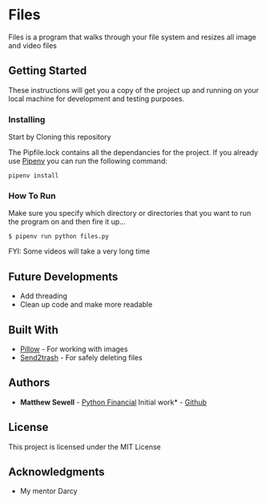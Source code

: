 # Files

Files is a program that walks through your file system and resizes all image and video files

## Getting Started

These instructions will get you a copy of the project up and running on your local machine for development and testing purposes.

### Installing

Start by Cloning this repository

The Pipfile.lock contains all the dependancies for the project. If you already use [Pipenv](https://docs.pipenv.org/) you can run the following command:

```
pipenv install
```

### How To Run

Make sure you specify which directory or directories that you want to run the program on and then fire it up...

```
$ pipenv run python files.py
```

FYI: Some videos will take a very long time

## Future Developments
* Add threading
* Clean up code and make more readable

## Built With

* [Pillow](http://www.dropwizard.io/1.0.2/docs/) - For working with images
* [Send2trash](https://maven.apache.org/) - For safely deleting files

## Authors

* **Matthew Sewell** - [Python Financial](https://pythonfinancial.com) Initial work* - [Github](https://github.com/msewell13)

## License

This project is licensed under the MIT License

## Acknowledgments

* My mentor Darcy
